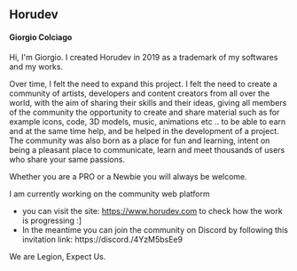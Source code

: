<h2>Horudev</h2>
<h4>Giorgio Colciago</h4>

Hi, I'm Giorgio.
I created Horudev in 2019 as a trademark of my softwares and my works.

Over time, I felt the need to expand this project.
I felt the need to create a community of artists, developers and content creators from all over the world, with the aim of sharing their skills and their ideas, giving all members of the community the opportunity to create and share material such as for example icons, code, 3D models, music, animations etc .. to be able to earn and at the same time help, and be helped in the development of a project. The community was also born as a place for fun and learning, intent on being a pleasant place to communicate, learn and meet thousands of users who share your same passions.

Whether you are a PRO or a Newbie you will always be welcome.

I am currently working on the community web platform 
- you can visit the site: https://www.horudev.com to check how the work is progressing :] 
- In the meantime you can join the community on Discord by following this invitation link: https://discord./4YzM5bsEe9


We are Legion, Expect Us.
